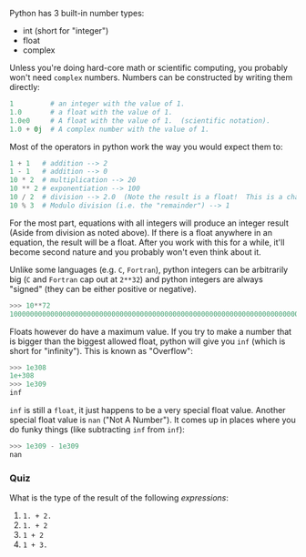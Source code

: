 Python has 3 built-in number types:

* int  (short for "integer")
* float
* complex

Unless you're doing hard-core math or scientific computing, you probably won't
need `complex` numbers.  Numbers can be constructed by writing them directly:

```py
1         # an integer with the value of 1.
1.0       # a float with the value of 1.
1.0e0     # A float with the value of 1.  (scientific notation).
1.0 + 0j  # A complex number with the value of 1.
```

Most of the operators in python work the way you would expect them to:

```py
1 + 1   # addition --> 2
1 - 1   # addition --> 0
10 * 2  # multiplication --> 20
10 ** 2 # exponentiation --> 100
10 / 2  # division --> 2.0  (Note the result is a float!  This is a change in behavior from python2.x)
10 % 3  # Modulo division (i.e. the "remainder") --> 1
```

For the most part, equations with all integers will produce an integer result
(Aside from division as noted above).  If there is a float anywhere in
an equation, the result will be a float.  After you work with this for a while,
it'll become second nature and you probably won't even think about it.

Unlike some languages (e.g. `C`, `Fortran`), python integers can be arbitrarily
big (`C` and `Fortran` cap out at `2**32`) and python integers are always
"signed" (they can be either positive or negative).

```py
>>> 10**72
1000000000000000000000000000000000000000000000000000000000000000000000000
```

Floats however do have a maximum value.  If you try to make a number that is
bigger than the biggest allowed float, python will give you `inf` (which is
short for "infinity").  This is known as "Overflow":

```py
>>> 1e308
1e+308
>>> 1e309
inf
```

`inf` is still a `float`, it just happens to be a very special float value.
Another special float value is `nan` ("Not A Number").  It comes up in places
where you do funky things (like subtracting `inf` from `inf`):

```py
>>> 1e309 - 1e309
nan
```


### Quiz

What is the type of the result of the following _expressions_:

1.  `1. + 2.`
2.  `1. + 2`
3.  `1 + 2`
4.  `1 + 3.`
